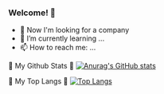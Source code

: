 ### Welcome! 👋

- 🧐 Now I'm looking for a company
- 🌱 I’m currently learning ...
- 📫 How to reach me: ...

🌿 My Github Stats 🌿
[![Anurag's GitHub stats](https://github-readme-stats.vercel.app/api?username=YunjuParkKR&show_icons=true&theme=tokyonight)](https://github.com/YunjuParkKR/github-readme-stats)

💬 My Top Langs 💬
[![Top Langs](https://github-readme-stats.vercel.app/api/top-langs/?username=YunjuParkKR)](https://github.com/anuraghazra/github-readme-stats)


<!--
**YunjuParkKR/YunjuParkKR** is a ✨ _special_ ✨ repository because its `README.md` (this file) appears on your GitHub profile.

Here are some ideas to get you started:

- 🔭 I’m currently working on ...
- 🌱 I’m currently learning ...
- 👯 I’m looking to collaborate on ...
- 🤔 I’m looking for help with ...
- 💬 Ask me about ...
- 📫 How to reach me: ...
- 😄 Pronouns: ...
- ⚡ Fun fact: ...
-->


